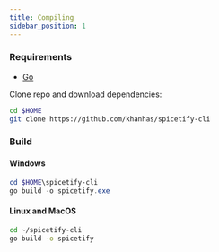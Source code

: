 ```yaml
---
title: Compiling
sidebar_position: 1
---
```


### Requirements

- [Go](https://golang.org/dl/)

Clone repo and download dependencies:

```bash
cd $HOME
git clone https://github.com/khanhas/spicetify-cli
```

### Build

#### Windows

```powershell
cd $HOME\spicetify-cli
go build -o spicetify.exe
```

#### Linux and MacOS

```bash
cd ~/spicetify-cli
go build -o spicetify
```
